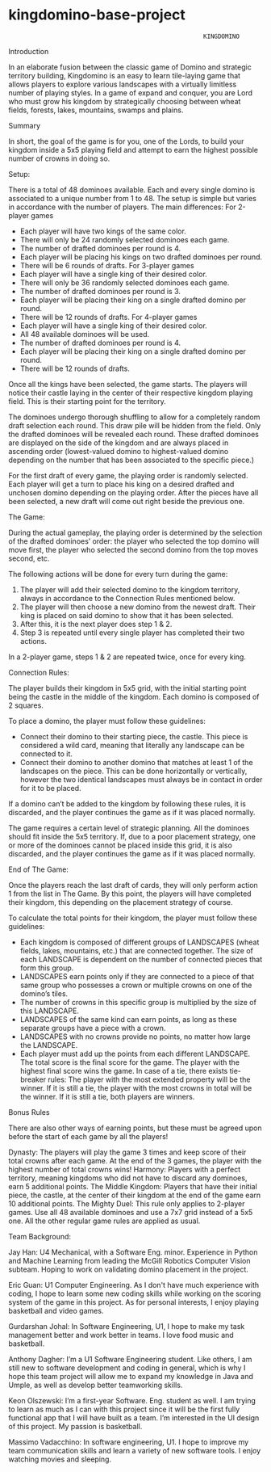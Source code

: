 # kingdomino-base-project

                                                          KINGDOMINO
Introduction

In an elaborate fusion between the classic game of Domino and strategic territory building, Kingdomino is an easy to learn tile-laying game that allows players to explore various landscapes with a virtually limitless number of playing styles. In a game of expand and conquer, you are Lord who must grow his kingdom by strategically choosing between wheat fields, forests, lakes, mountains, swamps and plains.

Summary

In short, the goal of the game is for you, one of the Lords, to build your kingdom inside a 5x5 playing field and attempt to earn the highest possible number of crowns in doing so.

Setup:

There is a total of 48 dominoes available. Each and every single domino is associated to a unique number from 1 to 48.
The setup is simple but varies in accordance with the number of players. The main differences:
For 2-player games 
-	Each player will have two kings of the same color. 
-	There will only be 24 randomly selected dominoes each game.
-	The number of drafted dominoes per round is 4.
-	Each player will be placing his kings on two drafted dominoes per round.
-	There will be 6 rounds of drafts.
For 3-player games
-	Each player will have a single king of their desired color.
-	There will only be 36 randomly selected dominoes each game.
-	The number of drafted dominoes per round is 3.
-	Each player will be placing their king on a single drafted domino per round.
-	There will be 12 rounds of drafts.
For 4-player games
-	Each player will have a single king of their desired color.
-	All 48 available dominoes will be used.
-	The number of drafted dominoes per round is 4.
-	Each player will be placing their king on a single drafted domino per round.
-	There will be 12 rounds of drafts.

Once all the kings have been selected, the game starts. The players will notice their castle laying in the center of their respective kingdom playing field. This is their starting point for the territory.

The dominoes undergo thorough shuffling to allow for a completely random draft selection each round. This draw pile will be hidden from the field. Only the drafted dominoes will be revealed each round. These drafted dominoes are displayed on the side of the kingdom and are always placed in ascending order (lowest-valued domino to highest-valued domino depending on the number that has been associated to the specific piece.)

For the first draft of every game, the playing order is randomly selected. Each player will get a turn to place his king on a desired drafted and unchosen domino depending on the playing order. After the pieces have all been selected, a new draft will come out right beside the previous one.

The Game:

During the actual gameplay, the playing order is determined by the selection of the drafted dominoes’ order: the player who selected the top domino will move first, the player who selected the second domino from the top moves second, etc.

The following actions will be done for every turn during the game:
1.	The player will add their selected domino to the kingdom territory, always in accordance to the Connection Rules mentioned below.
2.	The player will then choose a new domino from the newest draft. Their king is placed on said domino to show that it has been selected. 
3.	After this, it is the next player does step 1 & 2.
4.	Step 3 is repeated until every single player has completed their two actions.

In a 2-player game, steps 1 & 2 are repeated twice, once for every king.

Connection Rules:

The player builds their kingdom in 5x5 grid, with the initial starting point being the castle in the middle of the kingdom. Each domino is composed of 2 squares.

To place a domino, the player must follow these guidelines:
-	Connect their domino to their starting piece, the castle. This piece is considered a wild card, meaning that literally any landscape can be connected to it.
-	Connect their domino to another domino that matches at least 1 of the landscapes on the piece. This can be done horizontally or vertically, however the two identical landscapes must always be in contact in order for it to be placed.

If a domino can’t be added to the kingdom by following these rules, it is discarded, and the player continues the game as if it was placed normally.

The game requires a certain level of strategic planning. All the dominoes should fit inside the 5x5 territory. If, due to a poor placement strategy, one or more of the dominoes cannot be placed inside this grid, it is also discarded, and the player continues the game as if it was placed normally.

End of The Game:

Once the players reach the last draft of cards, they will only perform action 1 from the list in The Game. By this point, the players will have completed their kingdom, this depending on the placement strategy of course. 

To calculate the total points for their kingdom, the player must follow these guidelines:
-	Each kingdom is composed of different groups of LANDSCAPES (wheat fields, lakes, mountains, etc.) that are connected together. The size of each LANDSCAPE is dependent on the number of connected pieces that form this group.
-	LANDSCAPES earn points only if they are connected to a piece of that same group who possesses a crown or multiple crowns on one of the domino’s tiles.
-	The number of crowns in this specific group is multiplied by the size of this LANDSCAPE.
-	LANDSCAPES of the same kind can earn points, as long as these separate groups have a piece with a crown.
-	LANDSCAPES with no crowns provide no points, no matter how large the LANDSCAPE.
-	Each player must add up the points from each different LANDSCAPE. The total score is the final score for the game.
The player with the highest final score wins the game.
In case of a tie, there exists tie-breaker rules:
The player with the most extended property will be the winner.
If it is still a tie, the player with the most crowns in total will be the winner.
If it is still a tie, both players are winners.

Bonus Rules

There are also other ways of earning points, but these must be agreed upon before the start of each game by all the players!

Dynasty: The players will play the game 3 times and keep score of their total crowns after each game. At the end of the 3 games, the player with the highest number of total crowns wins!
Harmony: Players with a perfect territory, meaning kingdoms who did not have to discard any dominoes, earn 5 additional points.
The Middle Kingdom: Players that have their initial piece, the castle, at the center of their kingdom at the end of the game earn 10 additional points.
The Mighty Duel: This rule only applies to 2-player games. Use all 48 available dominoes and use a 7x7 grid instead of a 5x5 one. All the other regular game rules are applied as usual.

Team Background:

Jay Han: U4 Mechanical, with a Software Eng. minor. Experience in Python and Machine Learning from leading the McGill Robotics Computer Vision subteam. Hoping to work on validating domino placement in the project. 

Eric Guan: U1 Computer Engineering. As I don't have much experience with coding, I hope to learn some new coding skills while working on the scoring system of the game in this project. As for personal interests, I enjoy playing basketball and video games.

Gurdarshan Johal: In Software Engineering, U1, I hope to make my task management better and work better in teams. I love food music and basketball.

Anthony Dagher: I’m a U1 Software Engineering student. Like others, I am still new to software development and coding in general, which is why I hope this team project will allow me to expand my knowledge in Java and Umple, as well as develop better teamworking skills. 

Keon Olszewski: I’m a first-year Software. Eng. student as well. I am trying to learn as much as I can with this project since it will be the first fully functional app that I will have built as a team. I’m interested in the UI design of this project. My passion is basketball.

Massimo Vadacchino: In software engineering, U1. I hope to improve my team communication skills and learn a variety of new software tools. I enjoy watching movies and sleeping. 

